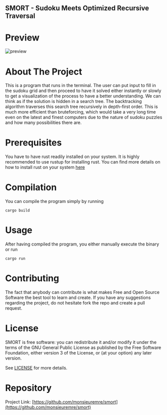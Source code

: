 ## SMORT - Sudoku Meets Optimized Recursive Traversal
# Preview
![preview]()
# About The Project

This is a program that runs in the terminal. The user can put input to fill in the sudoku grid and then proceed to have it solved either instantly or slowly to get a visualization of the process to have a better understanding. We can think as if the solution is hidden in a search tree. The backtracking algorithm traverses this search tree recursively in depth-first order. This is much more efficient than bruteforcing, which would take a very long time even on the latest and finest computers due to the nature of sudoku puzzles and how many possibilities there are.

# Prerequisites

You have to have rust readily installed on your system. It is highly recommended to use rustup for installing rust. You can find more details on how to install rust on your system [here](https://www.rust-lang.org/tools/install)

# Compilation

You can compile the program simply by running
```
cargo build
```

# Usage

After having compiled the program, you either manually execute the binary or run
```
cargo run
```

# Contributing

The fact that anybody can contribute is what makes Free and Open Source Software the best tool to learn and create. If you have any suggestions regarding the project, do not hesitate fork the repo and create a pull request.

# License

SMORT is free software: you can redistribute it and/or modify it under the terms of the GNU General Public License as published by the Free Software Foundation, either version 3 of the License, or (at your option) any later version. 

See [LICENSE](LICENSE) for more details.

# Repository

Project Link: [https://github.com/monsieuremre/smort](https://github.com/monsieuremre/smort)
